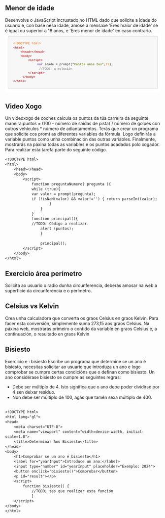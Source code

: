 ## Menor de idade

Desenvolve o JavaScript incrustado no HTML dado que solicite a idade do usuario e, con base nesa idade,
amose a mensaxe 'Eres maior de idade' se é igual ou superior a 18 anos, e 'Eres menor de idade' en caso
contrario.
![html code](https://github.com/jsamperevazquez/JavaScript_ECLI/blob/main/www/media/menorIdade.png)


## Video Xogo

Un videoxogo de coches calcula os puntos da túa carreira da seguinte maneira:puntos = (100 - número de
saídas de pista) / número de golpes con outros vehículos * número de adiantamentos.
Terás que crear un programa que solicite cos promt as diferentes variables da fórmula. Logo definirás a
variable puntos como unha combinación das outras variables. Finalmente, mostrarás na páxina todas as
variables e os puntos acadados polo xogador. Para realizar esta tarefa parte do seguinte código.

~~~~
<!DOCTYPE html>
<html>
    <head></head>
    <body>
        <script>
            function preguntaNumero( pregunta ){
            while (true){
            var valor = prompt(pregunta);
            if (!isNaN(valor) && valor!='') { return parseInt(valor); 
                    }
                }
            }   
            function principal(){
            //TODO: Código a realizar.
                alert (puntos);
                }

                principal();
        </script>
    </body>
</html>

~~~~

## Exercicio área perímetro

Solicita ao usuario o radio dunha circunferencia, deberás amosar na web a superficie da circunferencia e o
perímetro.

## Celsius vs Kelvin

Crea unha calculadora que converta os graos Celsius en graos Kelvin. Para facer esta conversión,
simplemente suma 273,15 aos graos Celsius. Na páxina web, mostrarás primeiro o contido da variable en
graos Celsius e, a continuación, o resultado en graos Kelvin


## Bisiesto

Exercicio e : bisiesto
Escribe un programa que determine se un ano é bisiesto, necesitas solicitar ao usuario que introduza un
ano e logo comprobar se cumpre certas condicións que o definan como bisiesto. Un ano considérase
bisiesto se cumpre as seguintes regras:
- Debe ser múltiplo de 4. Isto significa que o ano debe poder dividirse por 4 sen deixar residuo.
- Non debe ser múltiplo de 100, agás que tamén sexa múltiplo de 400.

~~~~

<!DOCTYPE html>
<html lang="gl">
<head>
    <meta charset="UTF-8">
    <meta name="viewport" content="width=device-width, initial-scale=1.0">
    <title>Determinar Ano Bisiesto</title>
</head>
<body>
    <h1>Comprobar se un ano é bisiesto</h1>
    <label for="yearInput">Introduce un ano:</label>
    <input type="number" id="yearInput" placeholder="Exemplo: 2024">
    <button onclick="bisiesto()">Comprobar</button>
    <p id="result"></p>
    <script>
        function bisiesto() {
            //TODO; tes que realizar esta función
            }
    </script>
</body>
</html>

~~~~
